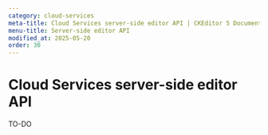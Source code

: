 ```yaml
---
category: cloud-services
meta-title: Cloud Services server-side editor API | CKEditor 5 Documentation
menu-title: Server-side editor API
modified_at: 2025-05-20
order: 30
---
```


# Cloud Services server-side editor API

TO-DO
